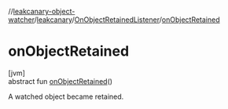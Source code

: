 //[leakcanary-object-watcher](../../../index.md)/[leakcanary](../index.md)/[OnObjectRetainedListener](index.md)/[onObjectRetained](on-object-retained.md)

# onObjectRetained

[jvm]\
abstract fun [onObjectRetained](on-object-retained.md)()

A watched object became retained.

